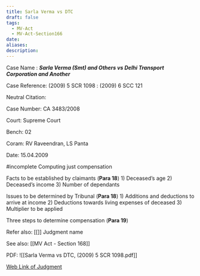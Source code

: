 ```yaml
---
title: Sarla Verma vs DTC
draft: false
tags:
  - MV-Act
  - MV-Act-Section166
date: 
aliases: 
description:
---
```

 
Case Name : ***Sarla Verma (Smt) and Others vs Delhi Transport Corporation and Another***

Case Reference: (2009) 5 SCR 1098 :  (2009) 6 SCC 121

Neutral Citation:

Case Number: CA 3483/2008

Court: Supreme Court

Bench: 02

Coram: RV Raveendran, LS Panta

Date: 15.04.2009

#incomplete 
Computing just compensation 
	

Facts to be established by claimants (**Para 18**)
	1) Deceased’s age
	2) Deceased’s income
	3) Number of dependants

Issues to be determined by Tribunal (**Para 18**)
	1) Additions and deductions to arrive at income
	2) Deductions towards living expenses of deceased
	3) Multiplier to be applied

Three steps to determine compensation (**Para 19**)

Refer also:
[[]]
Judgment name

See also:
[[MV Act - Section 168]] 

PDF:
![[Sarla Verma vs DTC, (2009) 5 SCR 1098.pdf]]

<a href="http://law.vanlalvena.in/All-judgments/Sarla-Verma-vs-DTC,-(2009)-5-SCR-1098.pdf" target="_blank">Web Link of Judgment</a> 
